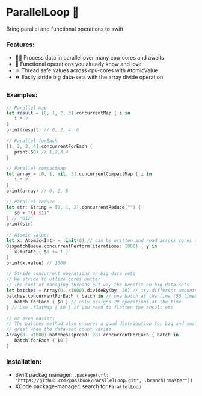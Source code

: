 # ParallelLoop 💞

Bring parallel and functional operations to swift

### Features:
- 👯‍♂️ Process data in parallel over many cpu-cores and awaits
- 💜 Functional operations you already know and love
- ⚛️ Thread safe values across cpu-cores with AtomicValue
- ⏩ Easily stride big data-sets with the array divide operation

### Examples:
```swift
// Parallel map
let result = [0, 1, 2, 3].concurrentMap { i in
   i * 2
}
print(result) // 0, 2, 4, 6

// Parallel forEach
[1, 2, 3, 4].concurrentForEach {
   print($0) // 1,2,3,4
}

// Parallel compactMap
let array = [0, 1, nil, 3].concurrentCompactMap { i in
   i * 2
}
print(array) // 0, 2, 6

// Parallel reduce
let str: String = [0, 1, 2].concurrentReduce("") {
   $0 + "\( $1)"
} // "012"
print(str)

// Atomic value:
let x: Atomic<Int> = .init(0) // can be written and read across cores and threads
DispatchQueue.concurrentPerform(iterations: 1000) { y in
   x.mutate { $0 += 1 }
}
print(x.value) // 1000

// Stride concurrent operations on big data sets
// We stride to utlize cores better
// The cost of managing threads out way the benefit on big data sets
let batches = Array(0..<1000).divideBy(by: 20) // try different amounts
batches.concurrentForEach { batch in // one batch at the time (50 times), avoids cpu admin overhead
   batch.forEach { $0 } // only assigns 20 operations at the time
} // Use .flatMap { $0 } if you need to flatten the result etc

// or even easier:
// The batches method also ensures a good distribution for big and small data sets
// great when the data-set count varies
Array(0..<1000).batches(spread: 20).concurrentForEach { batch in
   batch.forEach { $0 }
}
```

### Installation:
- Swift packag manager: `.package(url: "https://github.com/passbook/ParallelLoop.git", .branch("master"))`
- XCode package-manager: search for `ParallelLoop`
